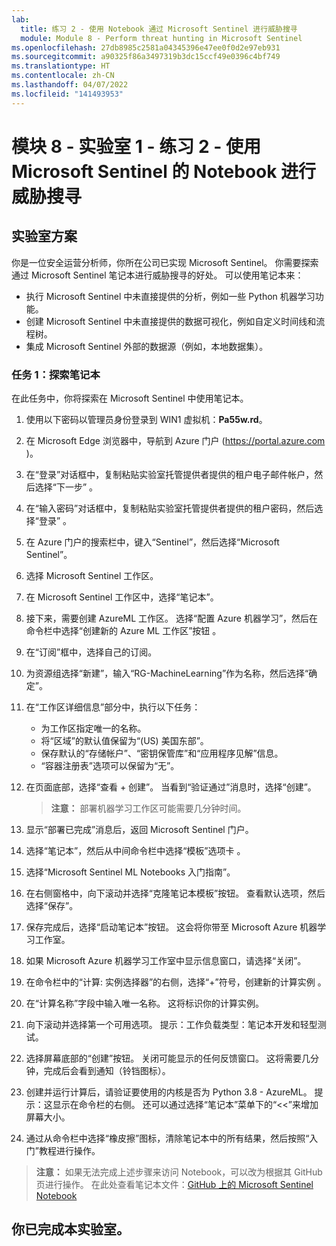 ```yaml
---
lab:
  title: 练习 2 - 使用 Notebook 通过 Microsoft Sentinel 进行威胁搜寻
  module: Module 8 - Perform threat hunting in Microsoft Sentinel
ms.openlocfilehash: 27db8985c2581a04345396e47ee0f0d2e97eb931
ms.sourcegitcommit: a90325f86a3497319b3dc15ccf49e0396c4bf749
ms.translationtype: HT
ms.contentlocale: zh-CN
ms.lasthandoff: 04/07/2022
ms.locfileid: "141493953"
---
```

# <a name="module-8---lab-1---exercise-2---threat-hunting-using-notebooks-with-microsoft-sentinel"></a>模块 8 - 实验室 1 - 练习 2 - 使用 Microsoft Sentinel 的 Notebook 进行威胁搜寻

## <a name="lab-scenario"></a>实验室方案



你是一位安全运营分析师，你所在公司已实现 Microsoft Sentinel。 你需要探索通过 Microsoft Sentinel 笔记本进行威胁搜寻的好处。 可以使用笔记本来：

- 执行 Microsoft Sentinel 中未直接提供的分析，例如一些 Python 机器学习功能。
- 创建 Microsoft Sentinel 中未直接提供的数据可视化，例如自定义时间线和流程树。
- 集成 Microsoft Sentinel 外部的数据源（例如，本地数据集）。


### <a name="task-1-explore-notebooks"></a>任务 1：探索笔记本

在此任务中，你将探索在 Microsoft Sentinel 中使用笔记本。

1. 使用以下密码以管理员身份登录到 WIN1 虚拟机：**Pa55w.rd**。  

1. 在 Microsoft Edge 浏览器中，导航到 Azure 门户 (https://portal.azure.com )。

1. 在“登录”对话框中，复制粘贴实验室托管提供者提供的租户电子邮件帐户，然后选择“下一步”  。

1. 在“输入密码”对话框中，复制粘贴实验室托管提供者提供的租户密码，然后选择“登录”  。

1. 在 Azure 门户的搜索栏中，键入“Sentinel”，然后选择“Microsoft Sentinel”。

1. 选择 Microsoft Sentinel 工作区。

1. 在 Microsoft Sentinel 工作区中，选择“笔记本”。

1. 接下来，需要创建 AzureML 工作区。 选择“配置 Azure 机器学习”，然后在命令栏中选择“创建新的 Azure ML 工作区”按钮 。

1. 在“订阅”框中，选择自己的订阅。

1. 为资源组选择“新建”，输入“RG-MachineLearning”作为名称，然后选择“确定”。 

1. 在“工作区详细信息”部分中，执行以下任务：

     - 为工作区指定唯一的名称。
     - 将“区域”的默认值保留为“(US) 美国东部”。
     - 保存默认的“存储帐户”、“密钥保管库”和“应用程序见解”信息。
     - “容器注册表”选项可以保留为“无”。

1. 在页面底部，选择“查看 + 创建”。 当看到“验证通过”消息时，选择“创建”。 

     >**注意：** 部署机器学习工作区可能需要几分钟时间。

1. 显示“部署已完成”消息后，返回 Microsoft Sentinel 门户。

1. 选择“笔记本”，然后从中间命令栏中选择“模板”选项卡 。 

1. 选择“Microsoft Sentinel ML Notebooks 入门指南”。 

1. 在右侧窗格中，向下滚动并选择“克隆笔记本模板”按钮。 查看默认选项，然后选择“保存”。

1. 保存完成后，选择“启动笔记本”按钮。 这会将你带至 Microsoft Azure 机器学习工作室。

1. 如果 Microsoft Azure 机器学习工作室中显示信息窗口，请选择“关闭”。

1. 在命令栏中的“计算: 实例选择器”的右侧，选择“+”符号，创建新的计算实例 。

1. 在“计算名称”字段中输入唯一名称。 这将标识你的计算实例。

1. 向下滚动并选择第一个可用选项。 提示：工作负载类型：笔记本开发和轻型测试。

1. 选择屏幕底部的“创建”按钮。 关闭可能显示的任何反馈窗口。 这将需要几分钟，完成后会看到通知（铃铛图标）。

1. 创建并运行计算后，请验证要使用的内核是否为 Python 3.8 - AzureML。 提示：这显示在命令栏的右侧。 还可以通过选择“笔记本”菜单下的“<<”来增加屏幕大小。

1. 通过从命令栏中选择“橡皮擦”图标，清除笔记本中的所有结果，然后按照“入门”教程进行操作。

>**注意：** 如果无法完成上述步骤来访问 Notebook，可以改为根据其 GitHub 页进行操作。 在此处查看笔记本文件：[GitHub 上的 Microsoft Sentinel Notebook](https://github.com/Azure/Azure-Sentinel-Notebooks/blob/8122bca32387d60a8ee9c058ead9d3ab8f4d61e6/A%20Getting%20Started%20Guide%20For%20Azure%20Sentinel%20ML%20Notebooks.ipynb) 

## <a name="you-have-completed-the-lab"></a>你已完成本实验室。
